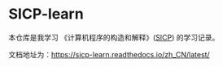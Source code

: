# SICP-learn
本仓库是我学习 《计算机程序的构造和解释》([SICP](https://mitpress.mit.edu/sites/default/files/sicp/index.html)) 的学习记录。

文档地址为：https://sicp-learn.readthedocs.io/zh_CN/latest/
